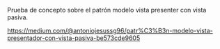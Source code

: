 Prueba de concepto sobre el patrón modelo vista presenter con vista pasiva.

https://medium.com/@antoniojesussg96/patr%C3%B3n-modelo-vista-presentador-con-vista-pasiva-be573cde9605